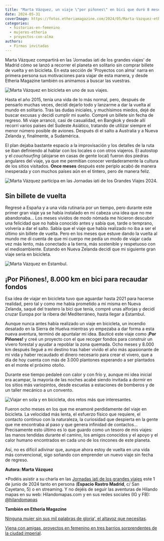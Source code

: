 ```yaml
---
title: "Marta Vázquez, un viaje \"por piñones\" en bici que duró 8 meses"
date: 2024-05-31
coverImage: https://fotos.etheriamagazine.com/2024/05/Marta-Vazquez-etheria-magazine.jpg
categories: 
  - historias-en-femenino
  - mujeres-etheria
  - proyectos-con-alma
authors: 
  - Firmas invitadas
---
```


Marta Vázquez compartirá en las 'Jornadas iati de los grandes viajes' de Madrid cómo se 
lanzó a recorrer el planeta en solitario sin comprar billete de vuelta y en bicicleta. 
En esta sección de 'Proyectos con alma' narra en primera persona sus motivaciones para 
viajar de esta manera, y desde Etheria Magazine también os animamos a buscar las 
vuestras. 

![Marta Vázquez en bicicleta en uno de sus viajes.](https://fotos.etheriamagazine.com/2024/05/Marta-Vazquez-etheria-magazine.jpg "Marta Vázquez en uno de sus viajes.")

Hasta el año 2015, tenía una vida de lo más normal, pero, después de pensarlo muchas 
veces, decidí dejarlo todo y lanzarme a dar la vuelta al mundo en solitario. Tras las 
dudas iniciales, y muchísimos miedos, dejé de buscar excusas y decidí cumplir mi sueño. 
Compré un billete sin fecha de regreso. Mi viaje arrancó, casi de casualidad, en Bangkok 
y desde allí recorrí varios países del Sudeste Asiático, tratando de utilizar siempre el 
menor número posible de aviones. Después di el salto a Australia y a Nueva Zelanda y, 
finalmente, a Sudamérica. 

El plan dejaba bastante espacio a la improvisación y los detalles de la ruta se iban 
definiendo al hablar con los locales o con otros viajeros. El autostop y el 
_couchsurfing_ (alojarse en casas de gente local) fueron dos piedras angulares del 
viaje, ya que me permitían conocer verdaderamente la cultura de los sitios visitados. 
**Once meses** después este periplo acabó de manera inesperada y con muchos países aún 
en el tintero, pero de manera feliz. 

![Marta Vázquez participa en las Jornadas iati de los Grandes Viajes 2024.](https://fotos.etheriamagazine.com/2024/05/Marta-Vazquez-etheria-magazine-3.jpg "Marta Vázquez participa en las Jornadas iati de los grandes viajes 2024.")

## Sin billete de vuelta

Regresé a España y a una vida rutinaria por un tiempo, pero durante este primer gran 
viaje ya se había instalado en mi cabeza una idea que no me abandonaba... Los meses 
vividos de modo nómada me hicieron descubrir una felicidad que no había conocido antes y 
sabía que, tarde o temprano, volvería a dar el salto. Sabía que el viaje que había 
realizado no iba a ser el último sin billete de vuelta. Pero en los meses que estuve 
dando la vuelta al mundo me di cuenta de que mi cuerpo me pedía un modo de viajar cada 
vez más lento, más conectado a la tierra, más sostenible y respetuoso con el 
medioambiente. Estando en Nueva Zelanda decidí que mi siguiente gran viaje sería en 
bicicleta. 

![Marta Vázquez en Estambul.](https://fotos.etheriamagazine.com/2024/05/marta-vazquez-viaje-bicicleta.jpg "Marta Vázquez en Estambul.")

## ¡Por Piñones!, 8.000 km en bici para recaudar fondos

Esa idea de viajar en bicicleta tuvo que aguardar hasta 2021 para hacerse realidad, pero 
tal y como me había prometido a mí misma en Nueva Zelanda, saqué del trastero la bici 
que tenía, compré unas alforjas y decidí cruzar Europa por la ribera del Mediterráneo, 
hasta llegar a Estambul. 

Aunque nunca antes había realizado un viaje en bicicleta, un incendio desatado en la 
Sierra de Huelva mientras yo empezaba a dar forma a esta nueva aventura, terminó de 
apuntalar mi idea. Bauticé este viaje como ¡**Por Piñones!** y creé un proyecto con el 
que recoger fondos para construir un vivero forestal y ayudar a repoblar la zona 
quemada. Ocho meses y 8.000 km después llegué a mi destino tras haber vivido el año más 
apasionante de mi vida y haber recaudado el dinero necesario para crear el vivero, que a 
día de hoy cuenta con más de 3.000 plantones esperando a ser plantados en el monte el 
próximo otoño. 

Durante ese tiempo pedaleé con calor y con frío y, aunque mi idea inicial era acampar, 
la mayoría de las noches acabé siendo invitada a dormir en los sitios más variopintos, 
desde escuelas a estaciones de bomberos y de un taller mecánico a un convento. 

![Viajar en sola y en bicicleta, dos retos más que interesantes.](https://fotos.etheriamagazine.com/2024/05/Marta-vazquez-etheriamagazine.jpg "Viajar en sola y en bicicleta, dos retos más que interesantes.")

Fueron ocho meses en los que me enamoré perdidamente del viaje en bicicleta. La 
velocidad más lenta, el esfuerzo físico que requiere, el contacto continuo con la 
naturaleza, la curiosidad que despierta en la gente que me encontraba al paso y que 
genera infinidad de contactos… Precisamente esto último es lo que guardo como un tesoro 
de mis viajes: las manos tendidas durante el camino, los amigos conocidos y el apoyo y 
el calor humano encontrados en cada uno de los rincones de este planeta. 

Así, no es difícil adivinar que, aunque ahora estoy de vuelta en una vida más 
convencional, sigo soñando con emprender un nuevo viaje sin fecha de regreso. 

**Autora: Marta Vázquez** 

\*Podéis asistir a su charla en las [Jornadas iati de los grandes 
viajes](https://jornadasgrandesviajes.es/) este 1 de junio de 2024 tanto en persona 
(**Espacio Rastro Madrid**, c/ San Cayetano, 5) o en streaming. Y no dejéis de seguir 
las aventuras de Hilando mapas en su web: Hilandomapas.com y en sus redes sociales (IG y 
FB): [@hilandomapas](https://www.instagram.com/hilandomapas/) 

**También en Etheria Magazine** 

[Ninguna mujer sin sus mil palabras de gloria’, el altavoz que 
necesitas](https://etheriamagazine.com/2022/03/08/ayuda-mujeres-emprendedoras-turismo/). 

[Viena con amigas, proyectos en femenino en tres barrios sorprendentes de la ciudad 
imperial](https://etheriamagazine.com/2024/04/26/tres-barrios-viena-con-emprendedoras/).

